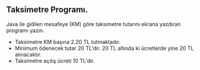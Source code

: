 ## Taksimetre Programı.

Java ile gidilen mesafeye (KM) göre taksimetre tutarını ekrana yazdıran programı yazın.

* Taksimetre KM başına 2.20 TL tutmaktadır.
* Minimum ödenecek tutar 20 TL'dir. 20 TL altında ki ücretlerde yine 20 TL alınacaktır.
* Taksimetre açılış ücreti 10 TL'dir.
